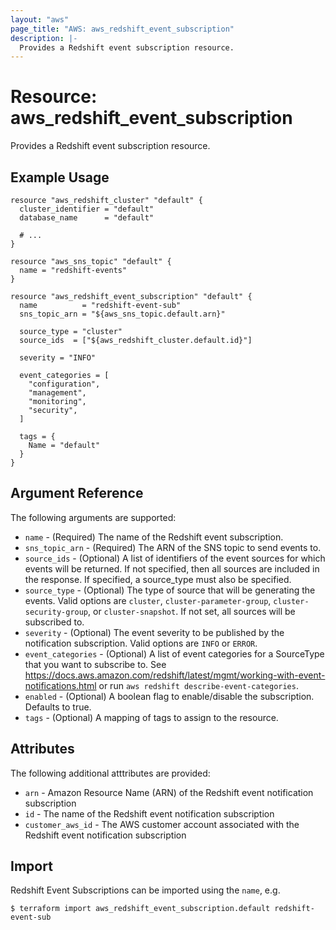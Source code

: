 ```yaml
---
layout: "aws"
page_title: "AWS: aws_redshift_event_subscription"
description: |-
  Provides a Redshift event subscription resource.
---
```


# Resource: aws_redshift_event_subscription

Provides a Redshift event subscription resource.

## Example Usage

```hcl
resource "aws_redshift_cluster" "default" {
  cluster_identifier = "default"
  database_name      = "default"

  # ...
}

resource "aws_sns_topic" "default" {
  name = "redshift-events"
}

resource "aws_redshift_event_subscription" "default" {
  name          = "redshift-event-sub"
  sns_topic_arn = "${aws_sns_topic.default.arn}"

  source_type = "cluster"
  source_ids  = ["${aws_redshift_cluster.default.id}"]

  severity = "INFO"

  event_categories = [
    "configuration",
    "management",
    "monitoring",
    "security",
  ]

  tags = {
    Name = "default"
  }
}
```

## Argument Reference

The following arguments are supported:

* `name` - (Required) The name of the Redshift event subscription.
* `sns_topic_arn` - (Required) The ARN of the SNS topic to send events to.
* `source_ids` - (Optional) A list of identifiers of the event sources for which events will be returned. If not specified, then all sources are included in the response. If specified, a source_type must also be specified.
* `source_type` - (Optional) The type of source that will be generating the events. Valid options are `cluster`, `cluster-parameter-group`, `cluster-security-group`, or `cluster-snapshot`. If not set, all sources will be subscribed to.
* `severity` - (Optional) The event severity to be published by the notification subscription. Valid options are `INFO` or `ERROR`.
* `event_categories` - (Optional) A list of event categories for a SourceType that you want to subscribe to. See https://docs.aws.amazon.com/redshift/latest/mgmt/working-with-event-notifications.html or run `aws redshift describe-event-categories`.
* `enabled` - (Optional) A boolean flag to enable/disable the subscription. Defaults to true.
* `tags` - (Optional) A mapping of tags to assign to the resource.

## Attributes

The following additional atttributes are provided:

* `arn` - Amazon Resource Name (ARN) of the Redshift event notification subscription
* `id` - The name of the Redshift event notification subscription
* `customer_aws_id` - The AWS customer account associated with the Redshift event notification subscription

## Import

Redshift Event Subscriptions can be imported using the `name`, e.g.

```
$ terraform import aws_redshift_event_subscription.default redshift-event-sub
```
